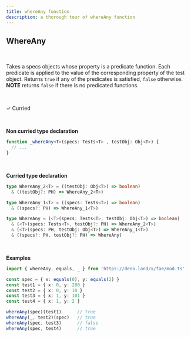 ```yaml
---
title: whereAny function
description: a thorough tour of whereAny function
---
```


## WhereAny
<br>

Takes a specs objects whose property is a predicate function. Each predicate is applied to the value of the corresponding property of the test object. Returns `true` if any of the predicates is satisfied, `false` otherwise.
**NOTE** returns `false` if there is no predicated functions.

<br>

&check; Curried

<br>
<!---
&#10539; Not curred
-->

**Non curried type declaration**
```typescript
function _whereAny<T>(specs: Tests<T> , testObj: Obj<T>) {
  // ...
}
```
<br>

**Curried type declaration**

```typescript
type WhereAny_2<T> = ((testObj: Obj<T>) => boolean)
  & ((testObj?: PH) => WhereAny_2<T>)

type WhereAny_1<T> = ((specs: Tests<T>) => boolean)
  & ((specs?: PH) => WhereAny_1<T>)

type WhereAny = (<T>(specs: Tests<T>, testObj: Obj<T>) => boolean)
  & (<T>(specs: Tests<T>, testObj?: PH) => WhereAny_2<T>)
  & (<T>(specs: PH, testObj: Obj<T>) => WhereAny_1<T>)
  & ((specs?: PH, testObj?: PH) => WhereAny)
```
<br>

**Examples**
```typescript
import { whereAny, equals, _ } from 'https://deno.land/x/fae/mod.ts'

const spec = { x: equals(0), y: equals(2) }
const test1 = { x: 0, y: 200 }
const test2 = { x: 0, y: 10 }
const test3 = { x: 1, y: 101 }
const test4 = { x: 1, y: 2 }

whereAny(spec)(test1)      // true
whereAny(_, test2)(spec)   // true
whereAny(spec, test3)      // false
whereAny(spec, test4)      // true
```

